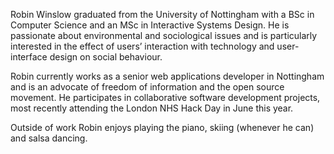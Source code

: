 Robin Winslow graduated from the University of Nottingham with a BSc in Computer Science and an MSc in Interactive Systems Design. He is passionate about environmental and sociological issues and is particularly interested in the effect of users’ interaction with technology and user-interface design on social behaviour.

Robin currently works as a senior web applications developer in Nottingham and is an advocate of freedom of information and the open source movement. He participates in collaborative software development projects, most recently attending the London NHS Hack Day in June this year.

Outside of work Robin enjoys playing the piano, skiing (whenever he can) and salsa dancing.